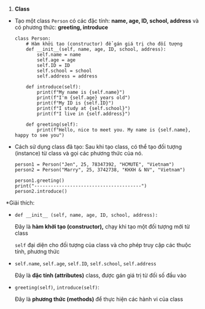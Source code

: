 1. **Class**

* Tạo một class `Person` có các đặc tính: **name, age, ID, school, address** và có phương thức: **greeting, introduce**

  ```
  class Person: 
      # Hàm khởi tạo (constructor) để gán giá trị cho đối tượng
      def __init__(self, name, age, ID, school, address):
          self.name = name
          self.age = age
          self.ID = ID
          self.school = school
          self.address = address

      def introduce(self): 
          print(f"My name is {self.name}")
          print(f"I'm {self.age} years old")
          print(f"My ID is {self.ID}")
          print(f"I study at {self.school}")
          print(f"I live in {self.address}")

      def greeting(self): 
          print(f"Hello, nice to meet you. My name is {self.name}, happy to see you")
  ```


* Cách sử dụng class đã tạo:
  Sau khi tạo class, có thể tạo đối tượng (instance) từ class và gọi các phương thức của nó.

  ```
  person1 = Person("Jen", 25, 78347392, "HCMUTE", "Vietnam")
  person2 = Person("Marry", 25, 3742738, "KHXH & NV", "Vietnam")

  person1.greeting()
  print("---------------------------------------")
  person2.introduce()
  ```

*Giải thích: 

* `def __init__ (self, name, age, ID, school, address):`

  Đây là **hàm khởi tạo (constructor),** chạy khi tạo một đối tượng mới từ class

  `self` đại diện cho đối tượng của class và cho phép truy cập các thuộc tính, phương thức
* `self.name`, `self.age`, `self.ID`, `self.school`, `self.address`

  Đây là **đặc tính (attributes)** class, được gán giá trị từ đối số đầu vào
* `greeting(self)`, `introduce(self)`:

  Đây là **phương thức (methods)** để thực hiện các hành vi của class
